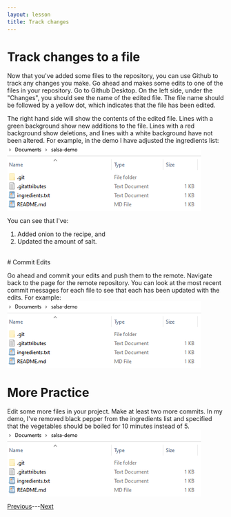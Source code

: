 ```yaml
---
layout: lesson
title: Track changes
---
```


# Track changes to a file

Now that you've added some files to the repository, you can use Github to track any changes you make. Go ahead and makes some edits to one of the files in your repository. Go to Github Desktop. On the left side, under the "Changes", you should see the name of the edited file. The file name should be followed by a yellow dot, which indicates that the file has been edited.

The right hand side will show the contents of the edited file. Lines with a green background show new additions to the file. Lines with a red background show deletions, and lines with a white background have not been altered. For example, in the demo I have adjusted the ingredients list:
<img src="..\assets\images\repo-contents-2.png" alt="The contents of the demo repository now include a file named ingredients.txt." style="max-width:450px;display:block">

You can see that I've:
1. Added onion to the recipe, and
2. Updated the amount of salt.

<br>
# Commit Edits

Go ahead and commit your edits and push them to the remote. Navigate back to the page for the remote repository. You can look at the most recent commit messages for each file to see that each has been updated with the edits. For example:
<img src="..\assets\images\repo-contents-2.png" alt="The contents of the demo repository now include a file named ingredients.txt." style="max-width:450px;display:block">

# More Practice
Edit some more files in your project. Make at least two more commits. In my demo, I've removed black pepper from the ingredients list and specified that the vegetables should be boiled for 10 minutes instead of 5.
<img src="..\assets\images\repo-contents-2.png" alt="The contents of the demo repository now include a file named ingredients.txt." style="max-width:450px;display:block">

[Previous](add)---[Next](history)
